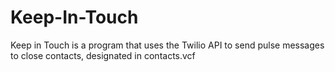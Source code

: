 # Keep-In-Touch

Keep in Touch is a program that uses the Twilio API to send pulse messages to close contacts, designated in contacts.vcf

